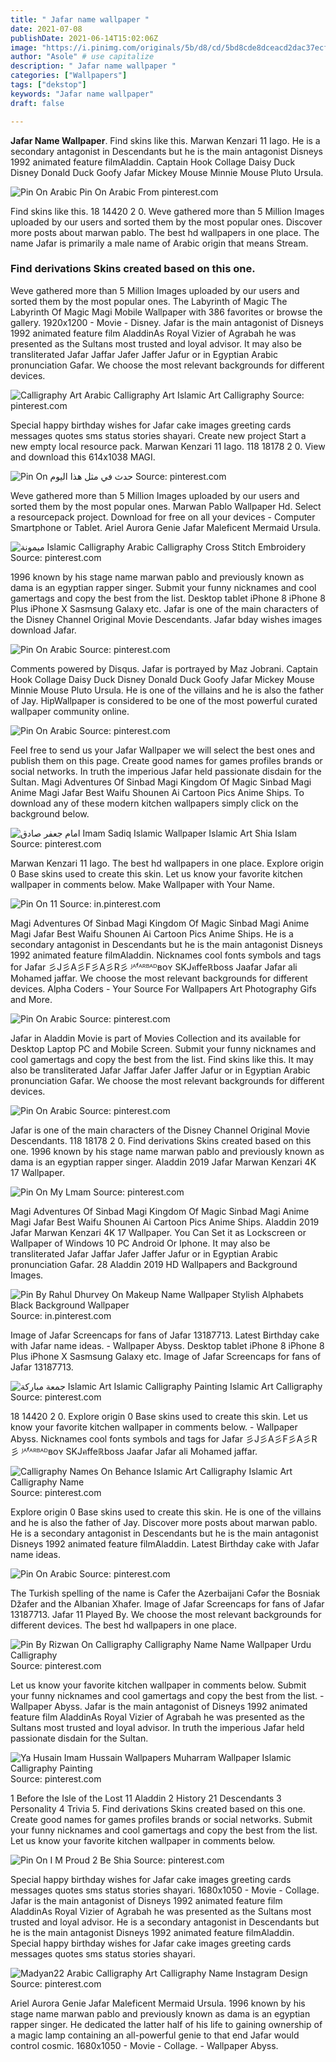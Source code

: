 ```yaml
---
title: " Jafar name wallpaper "
date: 2021-07-08
publishDate: 2021-06-14T15:02:06Z
image: "https://i.pinimg.com/originals/5b/d8/cd/5bd8cde8dceacd2dac37ecffaa698427.jpg"
author: "Asole" # use capitalize
description: " Jafar name wallpaper "
categories: ["Wallpapers"]
tags: ["dekstop"]
keywords: "Jafar name wallpaper"
draft: false

---
```



**Jafar Name Wallpaper**. Find skins like this. Marwan Kenzari 11 Iago. He is a secondary antagonist in Descendants but he is the main antagonist Disneys 1992 animated feature filmAladdin. Captain Hook Collage Daisy Duck Disney Donald Duck Goofy Jafar Mickey Mouse Minnie Mouse Pluto Ursula.

![Pin On Arabic](https://i.pinimg.com/originals/f5/89/47/f5894731dbb626617fd683aa2e3338ae.jpg "Pin On Arabic")
Pin On Arabic From pinterest.com


Find skins like this. 18 14420 2 0. Weve gathered more than 5 Million Images uploaded by our users and sorted them by the most popular ones. Discover more posts about marwan pablo. The best hd wallpapers in one place. The name Jafar is primarily a male name of Arabic origin that means Stream.

### Find derivations Skins created based on this one.

Weve gathered more than 5 Million Images uploaded by our users and sorted them by the most popular ones. The Labyrinth of Magic The Labyrinth Of Magic Magi Mobile Wallpaper with 386 favorites or browse the gallery. 1920x1200 - Movie - Disney. Jafar is the main antagonist of Disneys 1992 animated feature film AladdinAs Royal Vizier of Agrabah he was presented as the Sultans most trusted and loyal advisor. It may also be transliterated Jafar Jaffar Jafer Jaffer Jafur or in Egyptian Arabic pronunciation Gafar. We choose the most relevant backgrounds for different devices.


![Calligraphy Art Arabic Calligraphy Art Islamic Art Calligraphy](https://i.pinimg.com/originals/ba/59/1c/ba591c8dd8cba91ea642e53a64a4f876.jpg "Calligraphy Art Arabic Calligraphy Art Islamic Art Calligraphy")
Source: pinterest.com

Special happy birthday wishes for Jafar cake images greeting cards messages quotes sms status stories shayari. Create new project Start a new empty local resource pack. Marwan Kenzari 11 Iago. 118 18178 2 0. View and download this 614x1038 MAGI.

![Pin On حدث في مثل هذا اليوم](https://i.pinimg.com/originals/a0/af/bb/a0afbb89f2552dfa3b34bd581b0d6024.jpg "Pin On حدث في مثل هذا اليوم")
Source: pinterest.com

Weve gathered more than 5 Million Images uploaded by our users and sorted them by the most popular ones. Marwan Pablo Wallpaper Hd. Select a resourcepack project. Download for free on all your devices - Computer Smartphone or Tablet. Ariel Aurora Genie Jafar Maleficent Mermaid Ursula.

![ميمونة Islamic Calligraphy Arabic Calligraphy Cross Stitch Embroidery](https://i.pinimg.com/originals/42/cd/b5/42cdb574db9e924ae4689c2672f61794.jpg "ميمونة Islamic Calligraphy Arabic Calligraphy Cross Stitch Embroidery")
Source: pinterest.com

1996 known by his stage name marwan pablo and previously known as dama is an egyptian rapper singer. Submit your funny nicknames and cool gamertags and copy the best from the list. Desktop tablet iPhone 8 iPhone 8 Plus iPhone X Sasmsung Galaxy etc. Jafar is one of the main characters of the Disney Channel Original Movie Descendants. Jafar bday wishes images download Jafar.

![Pin On Arabic](https://i.pinimg.com/originals/6e/33/3b/6e333b3a7d8c30e395dfe030926c42dd.jpg "Pin On Arabic")
Source: pinterest.com

Comments powered by Disqus. Jafar is portrayed by Maz Jobrani. Captain Hook Collage Daisy Duck Disney Donald Duck Goofy Jafar Mickey Mouse Minnie Mouse Pluto Ursula. He is one of the villains and he is also the father of Jay. HipWallpaper is considered to be one of the most powerful curated wallpaper community online.

![Pin On Arabic](https://i.pinimg.com/originals/d5/14/9c/d5149c58068304e72407b1dad5269960.jpg "Pin On Arabic")
Source: pinterest.com

Feel free to send us your Jafar Wallpaper we will select the best ones and publish them on this page. Create good names for games profiles brands or social networks. In truth the imperious Jafar held passionate disdain for the Sultan. Magi Adventures Of Sinbad Magi Kingdom Of Magic Sinbad Magi Anime Magi Jafar Best Waifu Shounen Ai Cartoon Pics Anime Ships. To download any of these modern kitchen wallpapers simply click on the background below.

![امام جعفر صادق Imam Sadiq Islamic Wallpaper Islamic Art Shia Islam](https://i.pinimg.com/originals/c7/2a/d5/c72ad5b42d15e5db0f63aea9b1fec231.jpg "امام جعفر صادق Imam Sadiq Islamic Wallpaper Islamic Art Shia Islam")
Source: pinterest.com

Marwan Kenzari 11 Iago. The best hd wallpapers in one place. Explore origin 0 Base skins used to create this skin. Let us know your favorite kitchen wallpaper in comments below. Make Wallpaper with Your Name.

![Pin On 11](https://i.pinimg.com/236x/eb/55/76/eb5576ed58bf6695f7c222e4b11e8342.jpg "Pin On 11")
Source: in.pinterest.com

Magi Adventures Of Sinbad Magi Kingdom Of Magic Sinbad Magi Anime Magi Jafar Best Waifu Shounen Ai Cartoon Pics Anime Ships. He is a secondary antagonist in Descendants but he is the main antagonist Disneys 1992 animated feature filmAladdin. Nicknames cool fonts symbols and tags for Jafar 彡J彡A彡F彡A彡R彡 ᴶᴬᶠᴬᴿᴮᴬᴰʙᴏʏ SKJคffeℝboss Jaafar Jafar ali Mohamed jaffar. We choose the most relevant backgrounds for different devices. Alpha Coders - Your Source For Wallpapers Art Photography Gifs and More.

![Pin On Arabic](https://i.pinimg.com/originals/b7/5c/b9/b75cb920162ffc437d4f04cc4ea7abff.jpg "Pin On Arabic")
Source: pinterest.com

Jafar in Aladdin Movie is part of Movies Collection and its available for Desktop Laptop PC and Mobile Screen. Submit your funny nicknames and cool gamertags and copy the best from the list. Find skins like this. It may also be transliterated Jafar Jaffar Jafer Jaffer Jafur or in Egyptian Arabic pronunciation Gafar. We choose the most relevant backgrounds for different devices.

![Pin On Arabic](https://i.pinimg.com/originals/b5/76/fe/b576fe275809f2c2990818816c671cff.jpg "Pin On Arabic")
Source: pinterest.com

Jafar is one of the main characters of the Disney Channel Original Movie Descendants. 118 18178 2 0. Find derivations Skins created based on this one. 1996 known by his stage name marwan pablo and previously known as dama is an egyptian rapper singer. Aladdin 2019 Jafar Marwan Kenzari 4K 17 Wallpaper.

![Pin On My Lmam](https://i.pinimg.com/originals/c7/e7/da/c7e7dae8f7449770c7a471b49cae48ad.jpg "Pin On My Lmam")
Source: pinterest.com

Magi Adventures Of Sinbad Magi Kingdom Of Magic Sinbad Magi Anime Magi Jafar Best Waifu Shounen Ai Cartoon Pics Anime Ships. Aladdin 2019 Jafar Marwan Kenzari 4K 17 Wallpaper. You Can Set it as Lockscreen or Wallpaper of Windows 10 PC Android Or Iphone. It may also be transliterated Jafar Jaffar Jafer Jaffer Jafur or in Egyptian Arabic pronunciation Gafar. 28 Aladdin 2019 HD Wallpapers and Background Images.

![Pin By Rahul Dhurvey On Makeup Name Wallpaper Stylish Alphabets Black Background Wallpaper](https://i.pinimg.com/originals/c3/f6/da/c3f6da459d03a112da69a30fe1901f11.jpg "Pin By Rahul Dhurvey On Makeup Name Wallpaper Stylish Alphabets Black Background Wallpaper")
Source: in.pinterest.com

Image of Jafar Screencaps for fans of Jafar 13187713. Latest Birthday cake with Jafar name ideas. - Wallpaper Abyss. Desktop tablet iPhone 8 iPhone 8 Plus iPhone X Sasmsung Galaxy etc. Image of Jafar Screencaps for fans of Jafar 13187713.

![جمعة مباركة Islamic Art Islamic Calligraphy Painting Islamic Art Calligraphy](https://i.pinimg.com/originals/4e/cd/b2/4ecdb21b8430e377dc0e1156299a4496.jpg "جمعة مباركة Islamic Art Islamic Calligraphy Painting Islamic Art Calligraphy")
Source: pinterest.com

18 14420 2 0. Explore origin 0 Base skins used to create this skin. Let us know your favorite kitchen wallpaper in comments below. - Wallpaper Abyss. Nicknames cool fonts symbols and tags for Jafar 彡J彡A彡F彡A彡R彡 ᴶᴬᶠᴬᴿᴮᴬᴰʙᴏʏ SKJคffeℝboss Jaafar Jafar ali Mohamed jaffar.

![Calligraphy Names On Behance Islamic Art Calligraphy Islamic Art Calligraphy Name](https://i.pinimg.com/originals/d2/e2/01/d2e201c89003b3730428f4a896833167.jpg "Calligraphy Names On Behance Islamic Art Calligraphy Islamic Art Calligraphy Name")
Source: pinterest.com

Explore origin 0 Base skins used to create this skin. He is one of the villains and he is also the father of Jay. Discover more posts about marwan pablo. He is a secondary antagonist in Descendants but he is the main antagonist Disneys 1992 animated feature filmAladdin. Latest Birthday cake with Jafar name ideas.

![Pin On Arabic](https://i.pinimg.com/originals/20/58/1c/20581c5c51953b959cc832f31d70acfa.jpg "Pin On Arabic")
Source: pinterest.com

The Turkish spelling of the name is Cafer the Azerbaijani Cəfər the Bosniak Džafer and the Albanian Xhafer. Image of Jafar Screencaps for fans of Jafar 13187713. Jafar 11 Played By. We choose the most relevant backgrounds for different devices. The best hd wallpapers in one place.

![Pin By Rizwan On Calligraphy Calligraphy Name Name Wallpaper Urdu Calligraphy](https://i.pinimg.com/originals/13/f6/08/13f608e5b3b5f358ac45e5a23e603666.jpg "Pin By Rizwan On Calligraphy Calligraphy Name Name Wallpaper Urdu Calligraphy")
Source: pinterest.com

Let us know your favorite kitchen wallpaper in comments below. Submit your funny nicknames and cool gamertags and copy the best from the list. - Wallpaper Abyss. Jafar is the main antagonist of Disneys 1992 animated feature film AladdinAs Royal Vizier of Agrabah he was presented as the Sultans most trusted and loyal advisor. In truth the imperious Jafar held passionate disdain for the Sultan.

![Ya Husain Imam Hussain Wallpapers Muharram Wallpaper Islamic Calligraphy Painting](https://i.pinimg.com/736x/95/ec/d8/95ecd8bbc48e8fc8ed71dad3740dc6db.jpg "Ya Husain Imam Hussain Wallpapers Muharram Wallpaper Islamic Calligraphy Painting")
Source: pinterest.com

1 Before the Isle of the Lost 11 Aladdin 2 History 21 Descendants 3 Personality 4 Trivia 5. Find derivations Skins created based on this one. Create good names for games profiles brands or social networks. Submit your funny nicknames and cool gamertags and copy the best from the list. Let us know your favorite kitchen wallpaper in comments below.

![Pin On I M Proud 2 Be Shia](https://i.pinimg.com/originals/4e/29/f2/4e29f2c94dbe62aece9cf5bc42934ada.jpg "Pin On I M Proud 2 Be Shia")
Source: pinterest.com

Special happy birthday wishes for Jafar cake images greeting cards messages quotes sms status stories shayari. 1680x1050 - Movie - Collage. Jafar is the main antagonist of Disneys 1992 animated feature film AladdinAs Royal Vizier of Agrabah he was presented as the Sultans most trusted and loyal advisor. He is a secondary antagonist in Descendants but he is the main antagonist Disneys 1992 animated feature filmAladdin. Special happy birthday wishes for Jafar cake images greeting cards messages quotes sms status stories shayari.

![Madyan22 Arabic Calligraphy Art Calligraphy Name Instagram Design](https://i.pinimg.com/originals/5b/d8/cd/5bd8cde8dceacd2dac37ecffaa698427.jpg "Madyan22 Arabic Calligraphy Art Calligraphy Name Instagram Design")
Source: pinterest.com

Ariel Aurora Genie Jafar Maleficent Mermaid Ursula. 1996 known by his stage name marwan pablo and previously known as dama is an egyptian rapper singer. He dedicated the latter half of his life to gaining ownership of a magic lamp containing an all-powerful genie to that end Jafar would control cosmic. 1680x1050 - Movie - Collage. - Wallpaper Abyss.

